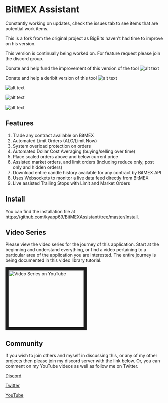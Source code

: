# BitMEX Assistant

Constantly working on updates, check the issues tab to see items that are potential work items.

This is a fork from the original project as BigBits haven't had time to improve on his version.

This version is continually being worked on. 
For feature request please join the discord group.

Donate and help fund the improvement of this version of the tool
![alt text](https://ibb.co/dRnmpz "Donate to help fund and improve the current version")

Donate and help a deribit version of this tool
![alt text](https://ibb.co/fCUXUz "Donate and help fund a deribit version")



![alt text](https://i.imgur.com/KsO31kL.png "Desktop Shortcut")

![alt text](https://i.imgur.com/HqPpJLJ.png "API Login")

![alt text](https://i.imgur.com/4jKmrgW.png "Application")

## Features
1. Trade any contract available on BitMEX
2. Automated Limit Orders (ALO/Limit Now)
3. System overload protection on orders
4. Automated Dollar Cost Averaging (buying/selling over time)
5. Place scaled orders above and below current price
6. Assisted market orders, and limit orders (including reduce only, post only and hidden orders)
7. Download entire candle history available for any contract by BitMEX API
8. Uses Websockets to monitor a live data feed directly from BitMEX
9. Live assisted Trailing Stops with Limit and Market Orders

## Install
You can find the installation file at https://github.com/kyapp69/BitMEXAssistant/tree/master/Install.

## Video Series
Please view the video series for the journey of this application.  Start at the beginning and understand everything, or find a video pertaining to a particular area of the application you are interested.  The entire journey is being documented in this video library tutorial.

<a href="https://www.youtube.com/playlist?list=PLM0BBafRCnRNy7aj0ZXy3zsg0HFNj1t0M" target="_blank"><img src="http://img.youtube.com/vi/dvAaSiCy_Fg/0.jpg" 
alt="Video Series on YouTube" width="240" height="180" border="10" /></a>

## Community
If you wish to join others and myself in discussing this, or any of my other projects then please join my discord server with the link below.  Or, you can comment on my YouTube videos as well as follow me on Twitter.

[Discord](https://discord.gg/KeQj5D2)

[Twitter](https://twitter.com/BigBitsYouTube)

[YouTube](https://www.youtube.com/BigBits)


